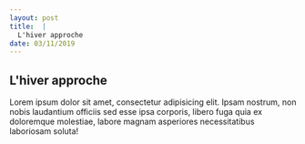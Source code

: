 ```yaml
---
layout: post
title:  |
  L'hiver approche
date: 03/11/2019
---
```


## L'hiver approche

Lorem ipsum dolor sit amet, consectetur adipisicing elit. Ipsam nostrum, non nobis laudantium officiis sed esse ipsa corporis, libero fuga quia ex doloremque molestiae, labore magnam asperiores necessitatibus laboriosam soluta!
